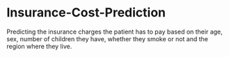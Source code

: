 # Insurance-Cost-Prediction
Predicting the insurance charges the patient has to pay based on their age, sex, number of children they have, whether they smoke or not and the region where they live.
